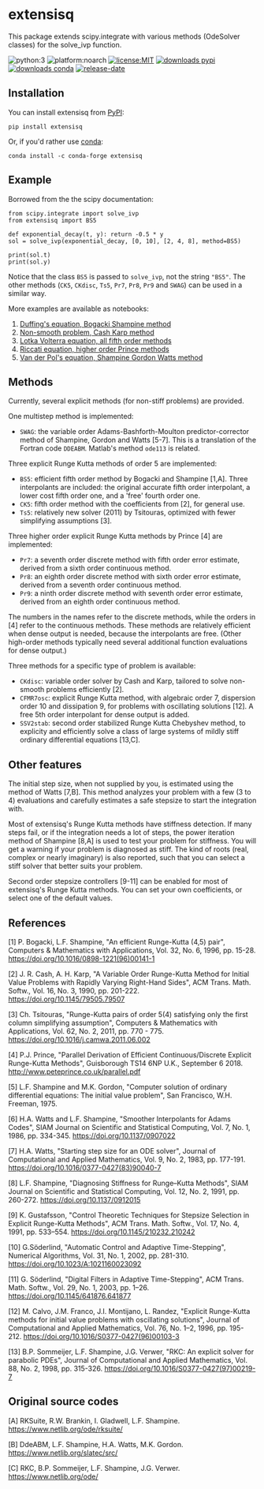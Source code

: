 # extensisq
This package extends scipy.integrate with various methods (OdeSolver classes) for the solve_ivp function.

![python:3](https://img.shields.io/pypi/pyversions/extensisq?style=flat-square)
![platform:noarch](https://img.shields.io/conda/pn/conda-forge/extensisq?style=flat-square)
[![license:MIT](https://img.shields.io/github/license/WRKampi/extensisq?style=flat-square)](https://github.com/WRKampi/extensisq/blob/main/LICENSE)
[![downloads pypi](https://img.shields.io/pypi/dm/extensisq?label=PyPI%20downloads&style=flat-square)](https://pypistats.org/packages/extensisq)
[![downloads conda](https://img.shields.io/conda/dn/conda-forge/extensisq?label=conda%20downloads&style=flat-square)](https://anaconda.org/conda-forge/extensisq)
[![release-date](https://img.shields.io/github/release-date/WRKampi/extensisq?style=flat-square)](https://github.com/WRKampi/extensisq/releases)


## Installation

You can install extensisq from [PyPI](https://pypi.org/project/extensisq/):

    pip install extensisq

Or, if you'd rather use [conda](https://anaconda.org/conda-forge/extensisq):

    conda install -c conda-forge extensisq


## Example
Borrowed from the the scipy documentation:

    from scipy.integrate import solve_ivp
    from extensisq import BS5
    
    def exponential_decay(t, y): return -0.5 * y
    sol = solve_ivp(exponential_decay, [0, 10], [2, 4, 8], method=BS5)
    
    print(sol.t)
    print(sol.y)

Notice that the class `BS5` is passed to `solve_ivp`, not the string `"BS5"`. The other methods (`CK5`, `CKdisc`, `Ts5`, `Pr7`, `Pr8`, `Pr9` and `SWAG`) can be used in a similar way.

More examples are available as notebooks:
1. [Duffing's equation, Bogacki Shampine method](https://github.com/WRKampi/extensisq/blob/main/docs/Bogacki_Shampine.ipynb)
2. [Non-smooth problem, Cash Karp method](https://github.com/WRKampi/extensisq/blob/main/docs/Cash_Karp.ipynb)
3. [Lotka Volterra equation, all fifth order methods](https://github.com/WRKampi/extensisq/blob/main/docs/all_methods.ipynb)
4. [Riccati equation, higher order Prince methods](https://github.com/WRKampi/extensisq/blob/main/docs/Prince.ipynb)
5. [Van der Pol's equation, Shampine Gordon Watts method](https://github.com/WRKampi/extensisq/blob/main/docs/Shampine_Gordon_Watts.ipynb)


## Methods

Currently, several explicit methods (for non-stiff problems) are provided.

One multistep method is implemented:
* `SWAG`: the variable order Adams-Bashforth-Moulton predictor-corrector method of Shampine, Gordon and Watts [5-7]. This is a translation of the Fortran code `DDEABM`. Matlab's method `ode113` is related.

Three explicit Runge Kutta methods of order 5 are implemented:
* `BS5`: efficient fifth order method by Bogacki and Shampine [1,A]. Three interpolants are included: the original accurate fifth order interpolant, a lower cost fifth order one, and a 'free' fourth order one.
* `CK5`: fifth order method with the coefficients from [2], for general use.
* `Ts5`: relatively new solver (2011) by Tsitouras, optimized with fewer simplifying assumptions [3].

Three higher order explicit Runge Kutta methods by Prince [4] are implemented:
* `Pr7`: a seventh order discrete method with fifth order error estimate, derived from a sixth order continuous method.
* `Pr8`: an eighth order discrete method with sixth order error estimate, derived from a seventh order continuous method.
* `Pr9`: a ninth order discrete method with seventh order error estimate, derived from an eighth order continuous method.

The numbers in the names refer to the discrete methods, while the orders in [4] refer to the continuous methods. These  methods are relatively efficient when dense output is needed, because the interpolants are free. (Other high-order methods typically need several additional function evaluations for dense output.)

Three methods for a specific type of problem is available:
* `CKdisc`: variable order solver by Cash and Karp, tailored to solve non-smooth problems efficiently [2].
* `CFMR7osc`: explicit Runge Kutta method, with algebraic order 7, dispersion order 10 and dissipation 9, for problems with oscillating solutions [12]. A free 5th order interpolant for dense output is added.
* `SSV2stab`: second order stabilized Runge Kutta Chebyshev method, to explicity and efficiently solve a class of large systems of mildly stiff ordinary differential equations [13,C].

## Other features
The initial step size, when not supplied by you, is estimated using the method of Watts [7,B]. This method analyzes your problem with a few (3 to 4) evaluations and carefully estimates a safe stepsize to start the integration with.

Most of extensisq's Runge Kutta methods have stiffness detection. If many steps fail, or if the integration needs a lot of steps, the power iteration method of Shampine [8,A] is used to test your problem for stiffness. You will get a warning if your problem is diagnosed as stiff. The kind of roots (real, complex or nearly imaginary) is also reported, such that you can select a stiff solver that better suits your problem.

Second order stepsize controllers [9-11] can be enabled for most of extensisq's Runge Kutta methods. You can set your own coefficients, or select one of the default values.



## References
[1] P. Bogacki, L.F. Shampine, "An efficient Runge-Kutta (4,5) pair", Computers & Mathematics with Applications, Vol. 32, No. 6, 1996, pp. 15-28. https://doi.org/10.1016/0898-1221(96)00141-1

[2] J. R. Cash, A. H. Karp, "A Variable Order Runge-Kutta Method for Initial Value Problems with Rapidly Varying Right-Hand Sides", ACM Trans. Math. Softw., Vol. 16, No. 3, 1990, pp. 201-222. https://doi.org/10.1145/79505.79507

[3] Ch. Tsitouras, "Runge-Kutta pairs of order 5(4) satisfying only the first column simplifying assumption", Computers & Mathematics with Applications, Vol. 62, No. 2, 2011, pp. 770 - 775. https://doi.org/10.1016/j.camwa.2011.06.002

[4] P.J. Prince, "Parallel Derivation of Efficient Continuous/Discrete Explicit Runge-Kutta Methods", Guisborough TS14 6NP U.K., September 6 2018. http://www.peteprince.co.uk/parallel.pdf

[5] L.F. Shampine and M.K. Gordon, "Computer solution of ordinary differential equations: The initial value problem", San Francisco, W.H. Freeman, 1975.

[6] H.A. Watts and L.F. Shampine, "Smoother Interpolants for Adams Codes",  SIAM Journal on Scientific and Statistical Computing, Vol. 7, No. 1, 1986, pp. 334-345. https://doi.org/10.1137/0907022

[7] H.A. Watts, "Starting step size for an ODE solver", Journal of Computational and Applied Mathematics, Vol. 9, No. 2, 1983, pp. 177-191. https://doi.org/10.1016/0377-0427(83)90040-7

[8] L.F. Shampine, "Diagnosing Stiffness for Runge–Kutta Methods", SIAM Journal on Scientific and Statistical Computing, Vol. 12, No. 2, 1991, pp. 260-272. https://doi.org/10.1137/0912015

[9] K. Gustafsson, "Control Theoretic Techniques for Stepsize Selection in Explicit Runge-Kutta Methods", ACM Trans. Math. Softw., Vol. 17, No. 4, 1991, pp. 533–554. https://doi.org/10.1145/210232.210242

[10] G.Söderlind, "Automatic Control and Adaptive Time-Stepping", Numerical Algorithms, Vol. 31, No. 1, 2002, pp. 281-310. https://doi.org/10.1023/A:1021160023092

[11] G. Söderlind, "Digital Filters in Adaptive Time-Stepping", ACM Trans. Math. Softw., Vol. 29, No. 1, 2003, pp. 1–26. https://doi.org/10.1145/641876.641877

[12] M. Calvo, J.M. Franco, J.I. Montijano, L. Randez, "Explicit Runge-Kutta methods for initial value problems with oscillating solutions", Journal of Computational and Applied Mathematics, Vol. 76, No. 1–2, 1996, pp. 195-212. https://doi.org/10.1016/S0377-0427(96)00103-3

[13] B.P. Sommeijer, L.F. Shampine, J.G. Verwer, "RKC: An explicit solver for parabolic PDEs", Journal of Computational and Applied Mathematics, Vol. 88, No. 2, 1998, pp. 315-326. https://doi.org/10.1016/S0377-0427(97)00219-7


## Original source codes

[A] RKSuite, R.W. Brankin,  I. Gladwell,  L.F. Shampine. https://www.netlib.org/ode/rksuite/

[B] DdeABM, L.F. Shampine, H.A. Watts, M.K. Gordon. https://www.netlib.org/slatec/src/

[C] RKC, B.P. Sommeijer, L.F. Shampine, J.G. Verwer. https://www.netlib.org/ode/
